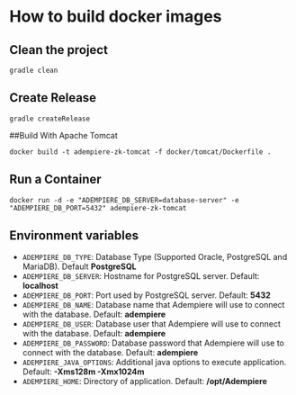 # How to build docker images

## Clean the project 
```
gradle clean 

```

## Create Release
```
gradle createRelease 

```

##Build With Apache Tomcat 
```
docker build -t adempiere-zk-tomcat -f docker/tomcat/Dockerfile .
```

## Run a Container
```
docker run -d -e "ADEMPIERE_DB_SERVER=database-server" -e "ADEMPIERE_DB_PORT=5432" adempiere-zk-tomcat
```


## Environment variables
- `ADEMPIERE_DB_TYPE`: Database Type (Supported Oracle, PostgreSQL and MariaDB). Default **PostgreSQL**
- `ADEMPIERE_DB_SERVER`: Hostname for PostgreSQL server. Default: **localhost**
- `ADEMPIERE_DB_PORT`: Port used by PostgreSQL server. Default: **5432**
- `ADEMPIERE_DB_NAME`: Database name that Adempiere will use to connect with the database. Default: **adempiere**
- `ADEMPIERE_DB_USER`: Database user that Adempiere will use to connect with the database. Default: **adempiere**
- `ADEMPIERE_DB_PASSWORD`: Database password that Adempiere will use to connect with the database. Default: **adempiere**
- `ADEMPIERE_JAVA_OPTIONS`:  Additional java options to execute application. Default: **-Xms128m -Xmx1024m**
- `ADEMPIERE_HOME`:  Directory of application. Default: **/opt/Adempiere** 